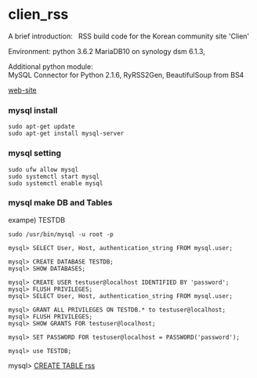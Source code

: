 # clien_rss

A brief introduction:
    RSS build code for the Korean community site 'Clien'


Environment:
    python 3.6.2
    MariaDB10 on synology dsm 6.1.3,
    
Additional python module:    
    MySQL Connector for Python 2.1.6,
    RyRSS2Gen,
    BeautifulSoup from BS4

[web-site](https://slowlifecoding.blogspot.com/2017/08/build-clien-rss-by-python3.html)  


### mysql install  
```shell
sudo apt-get update
sudo apt-get install mysql-server
```
  
### mysql setting  
```shell
sudo ufw allow mysql
sudo systemctl start mysql
sudo systemctl enable mysql
```

### mysql make DB and Tables  
exampe) TESTDB
```shell
sudo /usr/bin/mysql -u root -p

mysql> SELECT User, Host, authentication_string FROM mysql.user;

mysql> CREATE DATABASE TESTDB;
mysql> SHOW DATABASES;

mysql> CREATE USER testuser@localhost IDENTIFIED BY 'password';
mysql> FLUSH PRIVILEGES;
mysql> SELECT User, Host, authentication_string FROM mysql.user;

mysql> GRANT ALL PRIVILEGES ON TESTDB.* to testuser@localhost;
mysql> FLUSH PRIVILEGES;
mysql> SHOW GRANTS FOR testuser@localhost;

mysql> SET PASSWORD FOR testuser@localhost = PASSWORD('password');

mysql> use TESTDB;
```
mysql> [CREATE TABLE rss](MySQL_CREATE_TABLE.sql)

